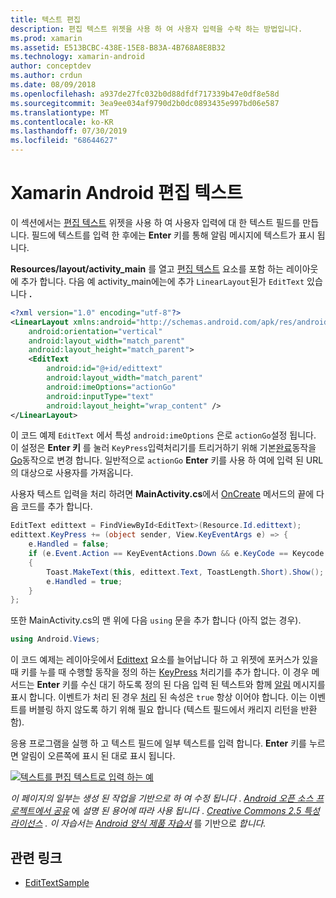 ```yaml
---
title: 텍스트 편집
description: 편집 텍스트 위젯을 사용 하 여 사용자 입력을 수락 하는 방법입니다.
ms.prod: xamarin
ms.assetid: E513BCBC-438E-15E8-B83A-4B768A8E8B32
ms.technology: xamarin-android
author: conceptdev
ms.author: crdun
ms.date: 08/09/2018
ms.openlocfilehash: a937de27fc032b0d88dfdf717339b47e0df8e58d
ms.sourcegitcommit: 3ea9ee034af9790d2b0dc0893435e997bd06e587
ms.translationtype: MT
ms.contentlocale: ko-KR
ms.lasthandoff: 07/30/2019
ms.locfileid: "68644627"
---
```

# <a name="xamarinandroid-edit-text"></a>Xamarin Android 편집 텍스트

이 섹션에서는 [편집 텍스트](xref:Android.Widget.EditText) 위젯을 사용 하 여 사용자 입력에 대 한 텍스트 필드를 만듭니다. 필드에 텍스트를 입력 한 후에는 **Enter** 키를 통해 알림 메시지에 텍스트가 표시 됩니다.

**Resources/layout/activity_main** 를 열고 [편집 텍스트](xref:Android.Widget.EditText) 요소를 포함 하는 레이아웃에 추가 합니다. 다음 예 activity_main에는에 추가 `LinearLayout`된가 `EditText` 있습니다 **.**

```xml
<?xml version="1.0" encoding="utf-8"?>
<LinearLayout xmlns:android="http://schemas.android.com/apk/res/android"
    android:orientation="vertical"
    android:layout_width="match_parent"
    android:layout_height="match_parent">
    <EditText
        android:id="@+id/edittext"
        android:layout_width="match_parent"
        android:imeOptions="actionGo"
        android:inputType="text"
        android:layout_height="wrap_content" />
</LinearLayout>
```

이 코드 예제 `EditText` 에서 특성 `android:imeOptions` 은로 `actionGo`설정 됩니다. 이 설정은 **Enter 키** 를 눌러 `KeyPress`입력처리기를 트리거하기 위해 기본[완료](https://developer.android.com/reference/android/view/inputmethod/EditorInfo#IME_ACTION_DONE)동작을 [Go](https://developer.android.com/reference/android/view/inputmethod/EditorInfo#IME_ACTION_GO)동작으로 변경 합니다.
일반적으로 `actionGo` **Enter** 키를 사용 하 여에 입력 된 URL의 대상으로 사용자를 가져옵니다.

사용자 텍스트 입력을 처리 하려면 **MainActivity.cs**에서 [OnCreate](xref:Android.App.Activity.OnCreate*) 메서드의 끝에 다음 코드를 추가 합니다.

```csharp
EditText edittext = FindViewById<EditText>(Resource.Id.edittext);
edittext.KeyPress += (object sender, View.KeyEventArgs e) => {
    e.Handled = false;
    if (e.Event.Action == KeyEventActions.Down && e.KeyCode == Keycode.Enter) 
    {
        Toast.MakeText(this, edittext.Text, ToastLength.Short).Show();
        e.Handled = true;
    }
};
```

또한 MainActivity.cs의 맨 위에 다음 `using` 문을 추가 합니다 (아직 없는 경우).

```csharp
using Android.Views;
```

이 코드 예제는 레이아웃에서 [Edittext](xref:Android.Widget.EditText) 요소를 늘어납니다 하 고 위젯에 포커스가 있을 때 키를 누를 때 수행할 동작을 정의 하는 [KeyPress](xref:Android.Views.View.KeyPress) 처리기를 추가 합니다. 이 경우 메서드는 **Enter** 키를 수신 대기 하도록 정의 된 다음 입력 된 텍스트와 함께 [알림](xref:Android.Widget.Toast) 메시지를 표시 합니다. 이벤트가 처리 된 경우 [처리](xref:Android.Views.View.KeyEventArgs.Handled) 된 속성은 `true` 항상 이어야 합니다. 이는 이벤트를 버블링 하지 않도록 하기 위해 필요 합니다 (텍스트 필드에서 캐리지 리턴을 반환 함).

응용 프로그램을 실행 하 고 텍스트 필드에 일부 텍스트를 입력 합니다. **Enter** 키를 누르면 알림이 오른쪽에 표시 된 대로 표시 됩니다.

[![텍스트를 편집 텍스트로 입력 하는 예](edit-text-images/edit-text-sml.png)](edit-text-images/edit-text.png#lightbox)

*이 페이지의 일부는 생성 된 작업을 기반으로 하 여 수정 됩니다* . [*Android 오픈 소스 프로젝트에서 공유*](http://code.google.com/policies.html) 에 *설명 된 용어에 따라 사용 됩니다* . [*Creative Commons 2.5 특성 라이선스*](http://creativecommons.org/licenses/by/2.5/) *. 이 자습서는* [*Android 양식 제품 자습서*](https://developer.android.com/resources/tutorials/views/hello-formstuff.html) 를 기반으로 *합니다.*


## <a name="related-links"></a>관련 링크

- [EditTextSample](https://docs.microsoft.com/samples/xamarin/monodroid-samples/userinterface-edittextsample)
